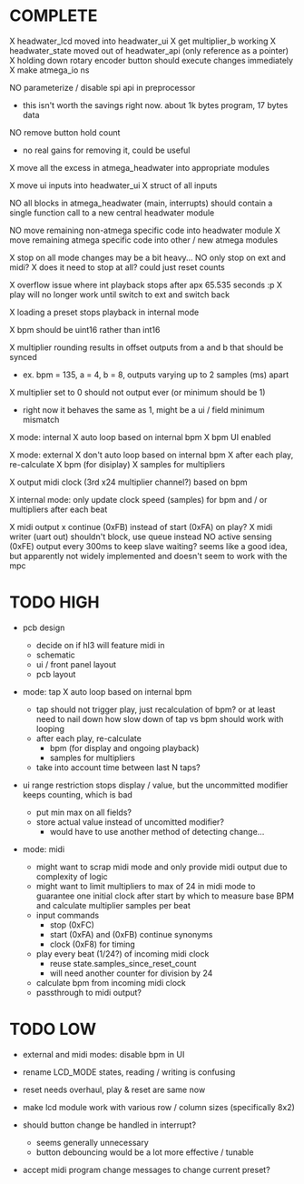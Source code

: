 COMPLETE
========

X headwater_lcd moved into headwater_ui
X get multiplier_b working
X headwater_state moved out of headwater_api (only reference as a pointer)
X holding down rotary encoder button should execute changes immediately
X make atmega_io ns

NO parameterize / disable spi api in preprocessor
  - this isn't worth the savings right now. about 1k bytes program, 17 bytes data

NO remove button hold count
  - no real gains for removing it, could be useful

X move all the excess in atmega_headwater into appropriate modules

X move ui inputs into headwater_ui
  X struct of all inputs

NO all blocks in atmega_headwater (main, interrupts) should
  contain a single function call to a new central headwater module

  NO move remaining non-atmega specific code into headwater module
  X move remaining atmega specific code into other / new atmega modules

X stop on all mode changes may be a bit heavy...
  NO only stop on ext and midi?
  X does it need to stop at all? could just reset counts

X overflow issue where int playback stops after apx 65.535 seconds :p
  X play will no longer work until switch to ext and switch back

X loading a preset stops playback in internal mode

X bpm should be uint16 rather than int16

X multiplier rounding results in offset outputs from a and b that should be synced
  - ex. bpm = 135, a = 4, b = 8, outputs varying up to 2 samples (ms) apart

X multiplier set to 0 should not output ever (or minimum should be 1)
  - right now it behaves the same as 1, might be a ui / field minimum mismatch

X mode: internal
  X auto loop based on internal bpm
  X bpm UI enabled

X mode: external
  X don't auto loop based on internal bpm
  X after each play, re-calculate
    X bpm (for disiplay)
    X samples for multipliers

X output midi clock (3rd x24 multiplier channel?) based on bpm

X internal mode: only update clock speed (samples) for bpm and / or multipliers after each beat

X midi output
  x continue (0xFB) instead of start (0xFA) on play?
  X midi writer (uart out) shouldn't block, use queue instead
  NO active sensing (0xFE) output every 300ms to keep slave waiting?
     seems like a good idea, but apparently not widely implemented
     and doesn't seem to work with the mpc

TODO HIGH
=========

- pcb design
  - decide on if hl3 will feature midi in
  - schematic
  - ui / front panel layout
  - pcb layout

- mode: tap
  X auto loop based on internal bpm
  - tap should not trigger play, just recalculation of bpm?
    or at least need to nail down how slow down of tap vs bpm should work
    with looping
  - after each play, re-calculate
    - bpm (for display and ongoing playback)
    - samples for multipliers
  - take into account time between last N taps?

- ui range restriction stops display / value,
  but the uncommitted modifier keeps counting, which is bad
  - put min max on all fields?
  - store actual value instead of uncomitted modifier?
    - would have to use another method of detecting change...

- mode: midi
  * might want to scrap midi mode and only provide midi output
    due to complexity of logic
  * might want to limit multipliers to max of 24 in midi mode to guarantee
    one initial clock after start by which to measure base BPM and calculate
    multiplier samples per beat
  - input commands
    - stop (0xFC)
    - start (0xFA) and (0xFB) continue synonyms
    - clock (0xF8) for timing
  - play every beat (1/24?) of incoming midi clock
    - reuse state.samples_since_reset_count
    - will need another counter for division by 24
  - calculate bpm from incoming midi clock
  - passthrough to midi output?

TODO LOW
========

- external and midi modes: disable bpm in UI

- rename LCD_MODE states, reading / writing is confusing

- reset needs overhaul, play & reset are same now

- make lcd module work with various row / column sizes (specifically 8x2)

- should button change be handled in interrupt?
  - seems generally unnecessary
  - button debouncing would be a lot more effective / tunable

- accept midi program change messages to change current preset?
